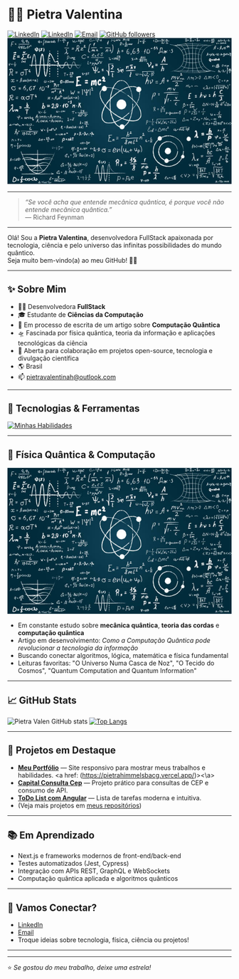 
# 👩‍💻 Pietra Valentina

[![LinkedIn](https://img.shields.io/badge/-LinkedIn-0077B5?style=flat-square&logo=linkedin&logoColor=white&link=https://www.linkedin.com/in/pietravalen)](https://www.linkedin.com/in/pietravalen)
[![LinkedIn](https://img.shields.io/badge/-LinkedIn-0077B5?style=flat-square&logo=linkedin&logoColor=white&link=https://www.linkedin.com/in/pietravalen)](https://www.linkedin.com/in/pietravalen)
[![Email](https://img.shields.io/badge/-Email-D14836?style=flat-square&logo=gmail&logoColor=white&link=mailto:pietravalentinah@outlook.com)](mailto:pietravalentinah@outlook.com)
[![GitHub followers](https://img.shields.io/github/followers/PietraValen?style=social)](https://github.com/PietraValen)
![Física Quântica](assets/quantum.jpg)

---

> *“Se você acha que entende mecânica quântica, é porque você não entende mecânica quântica.”*  
> — Richard Feynman

---

Olá! Sou a **Pietra Valentina**, desenvolvedora FullStack apaixonada por tecnologia, ciência e pelo universo das infinitas possibilidades do mundo quântico.  
Seja muito bem-vindo(a) ao meu GitHub! 🚀✨

---

## ✨ Sobre Mim

- 👩‍💻 Desenvolvedora **FullStack**
- 🎓 Estudante de **Ciências da Computação**
- 📜 Em processo de escrita de um artigo sobre **Computação Quântica**
- 🛸 Fascinada por física quântica, teoria da informação e aplicações tecnológicas da ciência
- 🤝 Aberta para colaboração em projetos open-source, tecnologia e divulgação científica
- 🌎 Brasil
- 📫 [pietravalentinah@outlook.com](mailto:pietravalentinah@outlook.com)

---

## 🚀 Tecnologias & Ferramentas

[![Minhas Habilidades](https://skillicons.dev/icons?i=js,ts,html,css,react,angular,nodejs,express,tailwind,php,python,java,mysql,postgresql,mongodb,c,cs,git,figma,vscode,docker,linux)](https://skillicons.dev)

---

## 🧠 Física Quântica & Computação

![Física Quântica](assets/quantum.jpg)

- Em constante estudo sobre **mecânica quântica**, **teoria das cordas** e **computação quântica**
- Artigo em desenvolvimento: *Como a Computação Quântica pode revolucionar a tecnologia da informação*
- Buscando conectar algoritmos, lógica, matemática e física fundamental
- Leituras favoritas: "O Universo Numa Casca de Noz", "O Tecido do Cosmos", "Quantum Computation and Quantum Information"

---

## 📈 GitHub Stats

![Pietra Valen GitHub stats](https://github-readme-stats.vercel.app/api?username=PietraValen&show_icons=true&theme=radical&hide_title=true)
[![Top Langs](https://github-readme-stats.vercel.app/api/top-langs/?username=PietraValen&layout=compact&theme=radical)](https://github.com/anuraghazra/github-readme-stats)

---

## 💼 Projetos em Destaque

- [**Meu Portfólio**]([https://github.com/PietraValen/pietra-react-replica]) — Site responsivo para mostrar meus trabalhos e habilidades. <a href: (https://pietrahimmelsbacg.vercel.app/)><\a>
- [**Capital Consulta Cep**]([https://github.com/PietraValen/ConsultaCEP](https://capitalconsultacep.vercel.app/)) — Projeto prático para consultas de CEP e consumo de API.
- [**ToDo List com Angular**]() — Lista de tarefas moderna e intuitiva.
- (Veja mais projetos em [meus repositórios](https://github.com/PietraValen?tab=repositories))

---

## 📚 Em Aprendizado

- Next.js e frameworks modernos de front-end/back-end
- Testes automatizados (Jest, Cypress)
- Integração com APIs REST, GraphQL e WebSockets
- Computação quântica aplicada e algoritmos quânticos

---

## 🤝 Vamos Conectar?

- [LinkedIn](https://www.linkedin.com/in/pietravalen)
- [Email](mailto:pietravalentinah@outlook.com)
- Troque ideias sobre tecnologia, física, ciência ou projetos!

---

---

⭐️ *Se gostou do meu trabalho, deixe uma estrela!*
